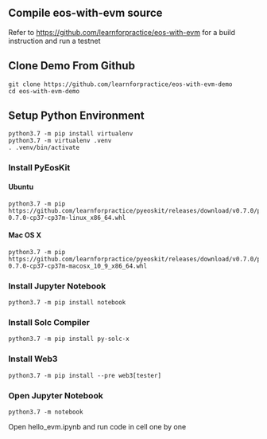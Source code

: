 ## Compile eos-with-evm source

Refer to https://github.com/learnforpractice/eos-with-evm for a build instruction and run a testnet

## Clone Demo From Github
```
git clone https://github.com/learnforpractice/eos-with-evm-demo
cd eos-with-evm-demo
```

## Setup Python Environment

```
python3.7 -m pip install virtualenv
python3.7 -m virtualenv .venv
. .venv/bin/activate
```

### Install PyEosKit

#### Ubuntu

```
python3.7 -m pip https://github.com/learnforpractice/pyeoskit/releases/download/v0.7.0/pyeoskit-0.7.0-cp37-cp37m-linux_x86_64.whl
```

#### Mac OS X
```
python3.7 -m pip https://github.com/learnforpractice/pyeoskit/releases/download/v0.7.0/pyeoskit-0.7.0-cp37-cp37m-macosx_10_9_x86_64.whl
```

### Install Jupyter Notebook
```
python3.7 -m pip install notebook
```

### Install Solc Compiler
```
python3.7 -m pip install py-solc-x
```

### Install Web3

```
python3.7 -m pip install --pre web3[tester]
```


### Open Jupyter Notebook

```
python3.7 -m notebook
```

Open hello_evm.ipynb and run code in cell one by one
